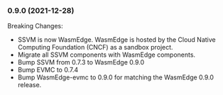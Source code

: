 ### 0.9.0 (2021-12-28)

Breaking Changes:

* SSVM is now WasmEdge. WasmEdge is hosted by the Cloud Native Computing Foundation (CNCF) as a sandbox project.
* Migrate all SSVM components with WasmEdge components.
* Bump SSVM from 0.7.3 to WasmEdge 0.9.0
* Bump EVMC to 0.7.4
* Bump WasmEdge-evmc to 0.9.0 for matching the WasmEdge 0.9.0 release.

